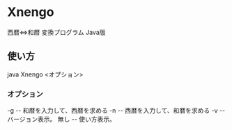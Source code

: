 # Xnengo
西暦&lt;=>和暦 変換プログラム Java版

## 使い方
java Xnengo <オプション>

### オプション
  -g -- 和暦を入力して、西暦を求める
  -n -- 西暦を入力して、和暦を求める
  -v -- バージョン表示。
  無し -- 使い方表示。
